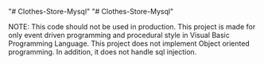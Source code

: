 "# Clothes-Store-Mysql" 
"# Clothes-Store-Mysql" 

NOTE: This code should not be used in production.
      This project is made for only event driven programming and procedural style in Visual Basic Programming Language.
      This project does not implement Object oriented programming. In addition, it does not handle sql injection.
